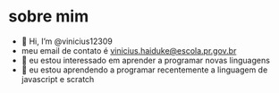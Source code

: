 # sobre mim
- 👋 Hi, I’m @vinicius12309
- meu email de contato é vinicius.haiduke@escola.pr.gov.br
- 👀 eu estou interessado em aprender a programar novas linguagens 
- 🌱 eu estou aprendendo a programar recentemente a linguagem de javascript e scratch
